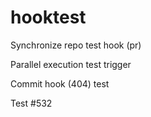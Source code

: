 # hooktest

Synchronize repo test hook (pr)

Parallel execution test trigger 

Commit hook (404) test

Test #532  



